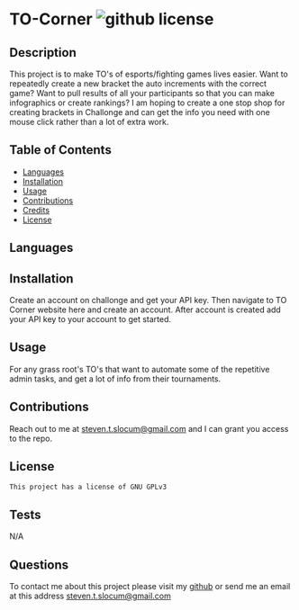 # TO-Corner ![github license](https://img.shields.io/badge/license-GNU-GPLv3-blue.svg)

## Description 

This project is to make TO's of esports/fighting games lives easier. Want to repeatedly create a new bracket the auto increments with the correct game? Want to pull results of all your participants so that you can make infographics or create rankings? I am hoping to create a one stop shop for creating brackets in Challonge and can get the info you need with one mouse click rather than a lot of extra work.


## Table of Contents 

* [Languages](#languages)
* [Installation](#installation)
* [Usage](#usage)
* [Contributions](#contributions)
* [Credits](#credits)
* [License](#license)

## Languages



## Installation

Create an account on challonge and get your API key. Then navigate to TO Corner website here and create an account. After account is created add your API key to your account to get started.


## Usage 

For any grass root's TO's that want to automate some of the repetitive admin tasks, and get a lot of info from their tournaments.

## Contributions
Reach out to me at steven.t.slocum@gmail.com and I can grant you access to the repo.

## License
    This project has a license of GNU GPLv3

## Tests
N/A

## Questions
To contact me about this project please visit my [github](https://github.com/gunther123) or send me an email at this address [steven.t.slocum@gmail.com](steven.t.slocum@gmail.com)
